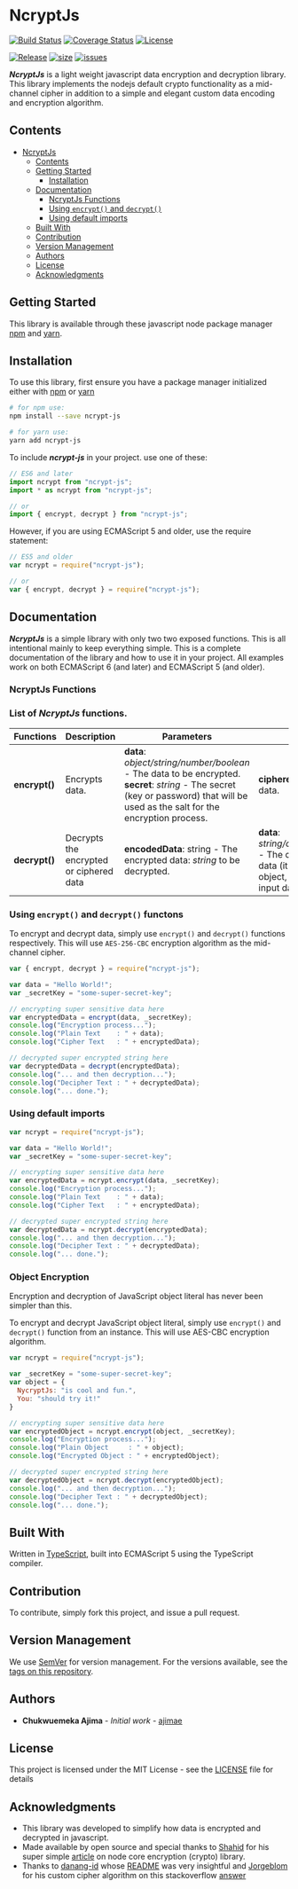 # NcryptJs

[![Build Status](https://travis-ci.com/ajimae/ncrypt-js.svg?branch=master)](https://travis-ci.com/ajimae/ncrypt-js) [![Coverage Status](https://coveralls.io/repos/github/ajimae/ncrypt-js/badge.svg)](https://coveralls.io/github/ajimae/ncrypt-js) [![License](https://img.shields.io/github/license/ajimae/ncrypt-js)](#license)

[![Release](https://img.shields.io/github/v/release/ajimae/ncrypt-js)](https://github.com/ajimae/ncrypt-js/releases) [![size](https://img.shields.io/github/languages/code-size/ajimae/ncrypt-js)](https://img.shields.io/github/languages/code-size/ajimae/ncrypt-js) [![issues](https://img.shields.io/github/issues/ajimae/ncrypt-js)](https://img.shields.io/github/issues/ajimae/ncrypt-js)

**_NcryptJs_** is a light weight javascript data encryption and decryption library. This library implements the nodejs default crypto functionality as a mid-channel cipher in addition to a simple and elegant custom data encoding and encryption algorithm.


## Contents

* [NcryptJs](#NcryptJs)
  * [Contents](#contents)
  <!-- * [Changes Log (What's New)](#changes-log-whats-new) -->
  * [Getting Started](#getting-started)
    * [Installation](#installation)
  * [Documentation](#documentation)
    * [NcryptJs Functions](#ncryptjs-functions)
    * [Using `encrypt()` and `decrypt()`](#using-encrypt-and-decrypt)
    * [Using default imports](#Using-default-imports)
    <!-- * [Change the Secret Key](#change-the-secret-key)
    * [Object Encryption](#object-encryption)
    * [Random Key Generator](#random-key-generator) -->
  * [Built With](#built-with)
  * [Contribution](#contribution)
  * [Version Management](#version-management)
  * [Authors](#authors)
  * [License](#license)
  * [Acknowledgments](#acknowledgments)

<!-- ## Changes Log (What's New)

**What's New in 2.2.0**

* Fix CDN release, setting webpack output as UMD with default library name of SimpleCrypto.
* CDN now have two file you may use, the distribution file and minified distribution one.

For full changelog, please refers to [CHANGELOG](CHANGELOG.md) file. -->

## Getting Started

This library is available through these javascript node package manager [npm](https://www.npmjs.org/) and [yarn](https://www.yarnpkg.com/).

## Installation

To use this library, first ensure you have a package manager initialized either with [npm](https://www.npmjs.org/) or [yarn](https://www.yarnpkg.com/)

```bash
# for npm use:
npm install --save ncrypt-js

# for yarn use:
yarn add ncrypt-js
```

To include **_ncrypt-js_** in your project. use one of these:

```javascript
// ES6 and later
import ncrypt from "ncrypt-js";
import * as ncrypt from "ncrypt-js";

// or
import { encrypt, decrypt } from "ncrypt-js";
```

However, if you are using ECMAScript 5 and older, use the require statement:

```javascript
// ES5 and older
var ncrypt = require("ncrypt-js");

// or
var { encrypt, decrypt } = require("ncrypt-js");
```

## Documentation

**_NcryptJs_** is a simple library with only two two exposed functions. This is all intentional mainly to keep everything simple. This is a complete documentation of the library and how to use it in your project. All examples work on both ECMAScript 6 (and later) and ECMAScript 5 (and older).

### NcryptJs Functions


### List of **_NcryptJs_** functions.



| Functions                                                                                              | Description                                                                                            | Parameters                                                                                             | Return                                                                                                 |
| -------------------------------------------------------------                                          | --------------------------------------------------------------------------------------                 | -----------------------------------------------------------------------------------------------------------------------------------------------------------------------------------------------------------------------------------------------------------------------------------------------------------------------------------------------------                                                                             | ----------------------------------------------------------------------------------------------------------------                                                                                                |
| **encrypt()**                                                                                          | Encrypts data.                                                                                     |**data**: _object/string/number/boolean_ - The data to be encrypted. <br/> **secret**: _string_  - The secret (key or password) that will be used as the salt for the encryption process.                  |**ciphered**: _string_ - encrypted data.                                                                    |
| **decrypt()**                                                                                          | Decrypts the encrypted or ciphered data                                                                 | **encodedData**: string - The encrypted data: _string_ to be decrypted.                        | **data**: _string/object/number/boolean_ - The decrypted or original data (it might be string or object, depends on the initial input data type).



### Using `encrypt()` and `decrypt()` functons

To encrypt and decrypt data, simply use `encrypt()` and `decrypt()` functions respectively. This will use `AES-256-CBC` encryption algorithm as the mid-channel cipher.

```javascript
var { encrypt, decrypt } = require("ncrypt-js");

var data = "Hello World!";
var _secretKey = "some-super-secret-key";

// encrypting super sensitive data here
var encryptedData = encrypt(data, _secretKey);
console.log("Encryption process...");
console.log("Plain Text    : " + data);
console.log("Cipher Text   : " + encryptedData);

// decrypted super encrypted string here
var decryptedData = decrypt(encryptedData);
console.log("... and then decryption...");
console.log("Decipher Text : " + decryptedData);
console.log("... done.");
```

### Using default imports

```javascript
var ncrypt = require("ncrypt-js");

var data = "Hello World!";
var _secretKey = "some-super-secret-key";

// encrypting super sensitive data here
var encryptedData = ncrypt.encrypt(data, _secretKey);
console.log("Encryption process...");
console.log("Plain Text    : " + data);
console.log("Cipher Text   : " + encryptedData);

// decrypted super encrypted string here
var decryptedData = ncrypt.decrypt(encryptedData);
console.log("... and then decryption...");
console.log("Decipher Text : " + decryptedData);
console.log("... done.");
```

### Object Encryption

Encryption and decryption of JavaScript object literal has never been simpler than this. 

To encrypt and decrypt JavaScript object literal, simply use `encrypt()` and `decrypt()` function from an instance. This will use AES-CBC encryption algorithm.


```javascript
var ncrypt = require("ncrypt-js");

var _secretKey = "some-super-secret-key";
var object = {
  NycryptJs: "is cool and fun.",
  You: "should try it!"
}

// encrypting super sensitive data here
var encryptedObject = ncrypt.encrypt(object, _secretKey);
console.log("Encryption process...");
console.log("Plain Object     : " + object);
console.log("Encrypted Object : " + encryptedObject);

// decrypted super encrypted string here
var decryptedObject = ncrypt.decrypt(encryptedObject);
console.log("... and then decryption...");
console.log("Decipher Text : " + decryptedObject);
console.log("... done.");
```

## Built With 

Written in [TypeScript](https://typscriptlang.org/), built into ECMAScript 5 using the TypeScript compiler.

## Contribution

To contribute, simply fork this project, and issue a pull request.

## Version Management

We use [SemVer](http://semver.org/) for version management. For the versions available, see the [tags on this repository](https://github.com/ajimae/ncrypt-js/tags).

## Authors

* **Chukwuemeka Ajima** - _Initial work_ - [ajimae](https://github.com/ajimae)

<!-- Feel free to include a CONTRIBUTORS.md file and modify this contributors secion -->
<!-- See also the list of [contributors](CONTRIBUTORS) who participated in this project. -->

## License

This project is licensed under the MIT License - see the [LICENSE](LICENSE) file for details

## Acknowledgments

* This library was developed to simplify how data is encrypted and decrypted in javascript.
* Made available by open source and special thanks to [Shahid](https://twitter.com/codeforgeek) for his super simple [article](https://codeforgeek.com/encrypt-and-decrypt-data-in-node-js/) on node core encryption (crypto) library.
* Thanks to [danang-id](https://github.com/danang-id) whose [README](https://github.com/danang-id/simple-crypto-js/blob/master/README.md) was very insightful and [Jorgeblom](https://stackoverflow.com/users/2861702/jorgeblom) for his custom cipher algorithm on this stackoverflow [answer](https://stackoverflow.com/a/54026460/4907157)

